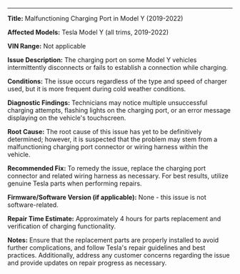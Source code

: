  ---

**Title:** Malfunctioning Charging Port in Model Y (2019-2022)

**Affected Models:** Tesla Model Y (all trims, 2019-2022)

**VIN Range:** Not applicable

**Issue Description:** The charging port on some Model Y vehicles intermittently disconnects or fails to establish a connection while charging.

**Conditions:** The issue occurs regardless of the type and speed of charger used, but it is more frequent during cold weather conditions.

**Diagnostic Findings:** Technicians may notice multiple unsuccessful charging attempts, flashing lights on the charging port, or an error message displaying on the vehicle's touchscreen.

**Root Cause:** The root cause of this issue has yet to be definitively determined; however, it is suspected that the problem may stem from a malfunctioning charging port connector or wiring harness within the vehicle.

**Recommended Fix:** To remedy the issue, replace the charging port connector and related wiring harness as necessary. For best results, utilize genuine Tesla parts when performing repairs.

**Firmware/Software Version (if applicable):** None - this issue is not software-related.

**Repair Time Estimate:** Approximately 4 hours for parts replacement and verification of charging functionality.

**Notes:** Ensure that the replacement parts are properly installed to avoid further complications, and follow Tesla's repair guidelines and best practices. Additionally, address any customer concerns regarding the issue and provide updates on repair progress as necessary.